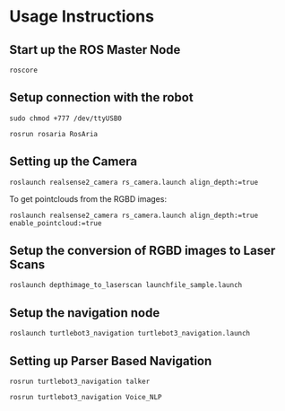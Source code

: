 # Usage Instructions

## Start up the ROS Master Node

```roscore```

## Setup connection with the robot

```sudo chmod +777 /dev/ttyUSB0```

```rosrun rosaria RosAria```

## Setting up the Camera

```roslaunch realsense2_camera rs_camera.launch align_depth:=true```

To get pointclouds from the RGBD images:

```roslaunch realsense2_camera rs_camera.launch align_depth:=true enable_pointcloud:=true```

## Setup the conversion of RGBD images to Laser Scans

```roslaunch depthimage_to_laserscan launchfile_sample.launch```

## Setup the navigation node

```roslaunch turtlebot3_navigation turtlebot3_navigation.launch```

## Setting up Parser Based Navigation

```rosrun turtlebot3_navigation talker```

```rosrun turtlebot3_navigation Voice_NLP```